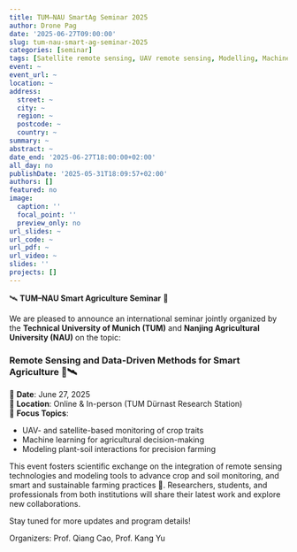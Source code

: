 ```yaml
---
title: TUM–NAU SmartAg Seminar 2025
author: Drone Pag
date: '2025-06-27T09:00:00'
slug: tum-nau-smart-ag-seminar-2025
categories: [seminar]
tags: [Satellite remote sensing, UAV remote sensing, Modelling, Machine learning]
event: ~
event_url: ~
location: ~
address:
  street: ~
  city: ~
  region: ~
  postcode: ~
  country: ~
summary: ~
abstract: ~
date_end: '2025-06-27T18:00:00+02:00'
all_day: no
publishDate: '2025-05-31T18:09:57+02:00'
authors: []
featured: no
image:
  caption: ''
  focal_point: ''
  preview_only: no
url_slides: ~
url_code: ~
url_pdf: ~
url_video: ~
slides: ''
projects: []
---
```

🛰️ **TUM–NAU Smart Agriculture Seminar** 🌱

We are pleased to announce an international seminar jointly organized by the **Technical University of Munich (TUM)** and **Nanjing Agricultural University (NAU)** on the topic:

### **Remote Sensing and Data-Driven Methods for Smart Agriculture** 🚁🛰️

📅 **Date**: June 27, 2025  
📍 **Location**: Online & In-person (TUM Dürnast Research Station)  
🎯 **Focus Topics**:
- UAV- and satellite-based monitoring of crop traits  
- Machine learning for agricultural decision-making  
- Modeling plant-soil interactions for precision farming  

This event fosters scientific exchange on the integration of remote sensing technologies and modeling tools to advance crop and soil monitoring, and smart and sustainable farming practices 🚜. Researchers, students, and professionals from both institutions will share their latest work and explore new collaborations.

Stay tuned for more updates and program details!

Organizers: Prof. Qiang Cao, Prof. Kang Yu  

